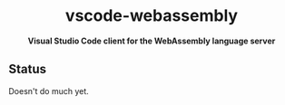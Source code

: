 <div align="center">
  <h1>vscode-webassembly</h1>
  <strong>Visual Studio Code client for the WebAssembly language server</strong>
</div>

## Status

Doesn't do much yet.
